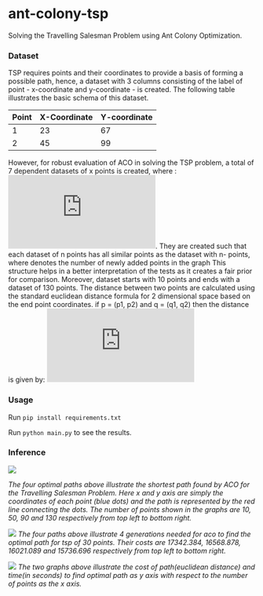 # ant-colony-tsp
Solving the Travelling Salesman Problem using Ant Colony Optimization.

### Dataset
TSP requires points and their coordinates to provide a basis of forming a possible path, hence, a dataset with 3 columns consisting of the label of point - x-coordinate and y-coordinate - is created. The following table illustrates the basic schema of this dataset.

| Point | X-Coordinate | Y-coordinate|
|-------|--------------|-------------|
|1      | 23           | 67          |
|2      |45            | 99          |

However, for robust evaluation of ACO in solving the TSP problem, a total of 7 dependent datasets of x points is created, where : ![](https://latex.codecogs.com/gif.latex?x%20%5Cin%20%5C%7B%2010n%20%3A%20n%5Cin%202k&plus;1%2C%20where%20%5C%20k%20%5Cin%20%5C%7B0%2C%202%2C%20..6%5C%7D%20%5C%7D).  They are created such that each dataset of n points has all similar points as the dataset with n- points, where  denotes the number of newly added points in the graph This structure helps in a better interpretation of the tests as it creates a fair prior for comparison. Moreover, dataset starts with 10 points and ends with a dataset of 130 points. 
The distance between two points are calculated using the standard euclidean distance formula for 2 dimensional space based on the end point coordinates. if p = (p1, p2) and q = (q1, q2) then the distance is given by: ![](https://latex.codecogs.com/gif.latex?d%28p%2C%20q%29%20%3D%20%5Csqrt%7B%28q_%7B1%7D-%20p_%7B1%7D%29%5E2%20&plus;%20%28q_%7B2%7D-%20p_%7B2%7D%29%5E2%7D)

### Usage
Run `pip install requirements.txt`

Run `python main.py` to see the results.

### Inference 
![](https://github.com/10-zin/acotsp/blob/master/shortest_path_graphs/path_graphs.png)

*The four optimal  paths above illustrate the shortest path found by ACO for the Travelling Salesman Problem. Here x and y axis are simply the coordinates of each point (blue dots) and the path is represented by the red line connecting the dots. The number of points shown in the graphs are 10, 50, 90 and 130 respectively from top left to bottom right.*

![](https://github.com/10-zin/acotsp/blob/master/generational_graphs/gen-graphs.jpg)
*The four paths above illustrate 4 generations needed for aco to find the optimal path for tsp of 30 points. Their costs are 17342.384, 16568.878, 16021.089 and 15736.696 respectively from top left to bottom right.*

![](https://github.com/10-zin/acotsp/blob/master/misc_graphs/cost-time.jpg)
*The two graphs above illustrate the cost of path(euclidean distance) and time(in seconds) to find optimal path as y axis with respect to the number of points as the x axis.*

